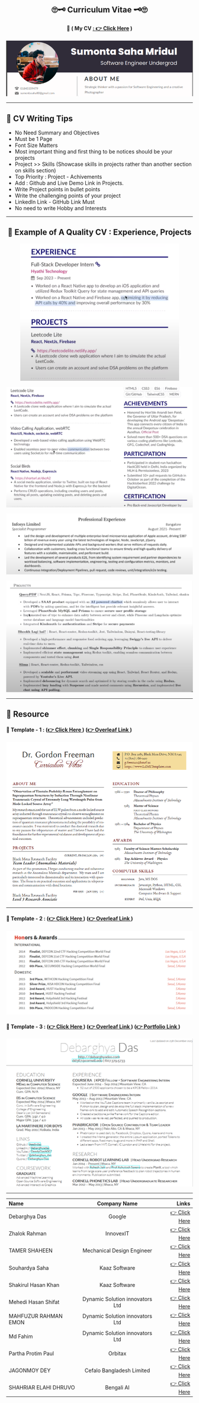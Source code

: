 <div align="center">

##  🙄🗝️ Curriculum Vitae 🗝️🙄

#### 🌱 ( My CV [ : 👉 Click Here]() )

![Alt text](./Assets/image.png)
</div>
<hr>

## 🌱 CV Writing Tips
- No Need Summary and Objectives
- Must be 1 Page
- Font Size Matters
- Most important thing and first thing to be notices should be your projects
- Project >> Skills (Showcase skills in projects rather than another section on skills section)
- Top Priority : Project - Achivements
- Add : Github and Live Demo Link in Projects.
- Write Project points in bullet points
- Write the challenging points of your project
- LinkedIn Link - GitHub Link Must
- No need to write Hobby and Interests

<hr>
<div align ="center">

<h2> 🌱 Example of A Quality CV : Experience, Projects</h2>

![Alt text](./Assets/imag1.png)

![Alt text](./Assets/2.png)

![Alt text](./Assets/3.png)


![Alt text](./Assets/4.png)


</div>
<hr>


## 🌱 Resource

#### 💫 Template - 1 : ([👉 Click Here ](https://www.latextemplates.com/template/freeman-cv)) ([👉 Overleaf Link ](https://www.overleaf.com/project/6588fc1c96a768adfde56b19))

![Alt text](./Assets/image-1.png)

<hr>

#### 🐛 Template - 2 : ([👉 Click Here ](https://www.latextemplates.com/template/awesome-resume-cv)) ([👉 Overleaf Link ](https://www.overleaf.com/project/6588fc23d7e2495b88719ea5))

![Alt text](./Assets/image-2.png)


#### 🐛 Template - 3 : ([👉 Click Here ](https://www.latextemplates.com/template/deedy-resume-cv)) ([👉 Overleaf Link ](https://www.overleaf.com/project/6588fba6d7e2495b88718fd6)) ([👉 Portfolio Link ](https://debarghyadas.com/))

![Alt text](./Assets/image-3.png)

<hr>

<div align="center">

| Name     | Company Name | Links     |
| :---        |    :----:   |          ---: |
| Debarghya Das | Google                     |   [👉 Click Here](./Others/debarghya-das-resume.pdf)   |
| Zhalok Rahman | InnovexIT                  |   [👉 Click Here](./Others/Zolok%20Bhai%20CV.pdf)   |
| TAMER SHAHEEN | Mechanical Design Engineer |   [👉 Click Here](/Others/Tamer%20Vai.pdf)   |
| Souhardya Saha | Kaaz Software |   [👉 Click Here](./Others/Souhardya%20Vai%20CV.pdf)   |
| Shakirul Hasan Khan| Kaaz Software |   [👉 Click Here](./Others/Shakirul%20Vai%20CV.pdf)   |
| Mehedi Hasan Shifat | Dynamic Solution innovators Ltd |   [👉 Click Here](./Others/Sifat%20Vai%20CV.pdf)   |
| MAHFUZUR RAHMAN EMON | Dynamic Solution innovators Ltd  |   [👉 Click Here](./Others/Emon%20Vai%20CV.pdf)   |
| Md Fahim | Dynamic Solution innovators Ltd |   [👉 Click Here](./Others/Fahim%20Bhai%20Cv.pdf)   |
| Partha Protim Paul | Orbitax |   [👉 Click Here](./Others/PPP%20Sir%20CV.pdf)   |
| JAGONMOY DEY | Cefalo Bangladesh Limited |   [👉 Click Here](./Others/joga%20bhai%20CV.pdf)   |
| SHAHRIAR ELAHI DHRUVO | Bengali AI |   [👉 Click Here](./Others/Dhurobo%20VAi%20CV.pdf)   |


</div>